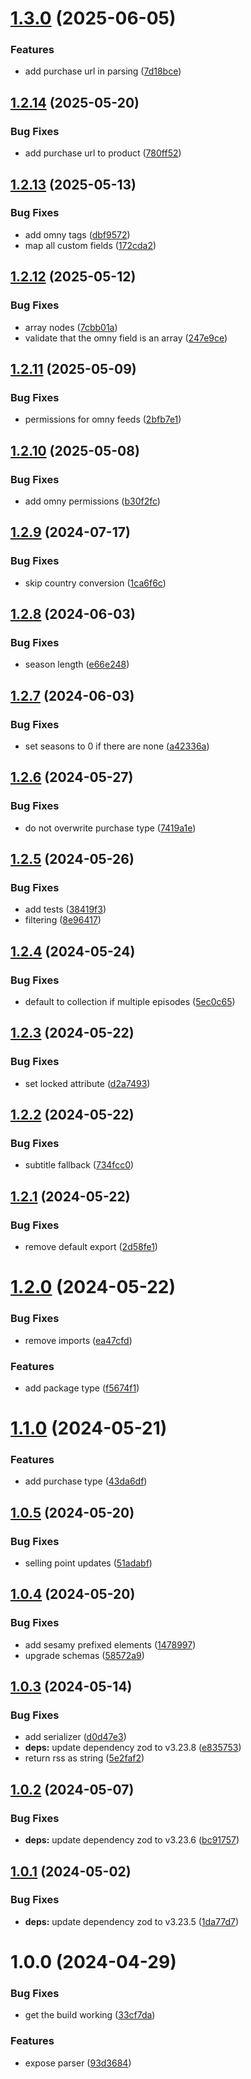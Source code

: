 # [1.3.0](https://github.com/sesamyab/podcast-parser/compare/v1.2.14...v1.3.0) (2025-06-05)


### Features

* add purchase url in parsing ([7d18bce](https://github.com/sesamyab/podcast-parser/commit/7d18bced9fecae63b2bfc607dfb38570daed5437))

## [1.2.14](https://github.com/sesamyab/podcast-parser/compare/v1.2.13...v1.2.14) (2025-05-20)


### Bug Fixes

* add purchase url to product ([780ff52](https://github.com/sesamyab/podcast-parser/commit/780ff52df680e4e7d23c350d8135f8818c2244ab))

## [1.2.13](https://github.com/sesamyab/podcast-parser/compare/v1.2.12...v1.2.13) (2025-05-13)


### Bug Fixes

* add omny tags ([dbf9572](https://github.com/sesamyab/podcast-parser/commit/dbf957283720cdd24b9af27521f380c7d8b7a082))
* map all custom fields ([172cda2](https://github.com/sesamyab/podcast-parser/commit/172cda2bcee78d992643f702677a1f0e8ada3b77))

## [1.2.12](https://github.com/sesamyab/podcast-parser/compare/v1.2.11...v1.2.12) (2025-05-12)


### Bug Fixes

* array nodes ([7cbb01a](https://github.com/sesamyab/podcast-parser/commit/7cbb01a808e098d58a5374f669572e1aa603f942))
* validate that the omny field is an array ([247e9ce](https://github.com/sesamyab/podcast-parser/commit/247e9ce639a369c48bb6febf681b62447fd90db0))

## [1.2.11](https://github.com/sesamyab/podcast-parser/compare/v1.2.10...v1.2.11) (2025-05-09)


### Bug Fixes

* permissions for omny feeds ([2bfb7e1](https://github.com/sesamyab/podcast-parser/commit/2bfb7e131728198cbf038c685c5914d8c79767ac))

## [1.2.10](https://github.com/sesamyab/podcast-parser/compare/v1.2.9...v1.2.10) (2025-05-08)


### Bug Fixes

* add omny permissions ([b30f2fc](https://github.com/sesamyab/podcast-parser/commit/b30f2fc2ee936316682005d84341ceb595baad44))

## [1.2.9](https://github.com/sesamyab/podcast-parser/compare/v1.2.8...v1.2.9) (2024-07-17)


### Bug Fixes

* skip country conversion ([1ca6f6c](https://github.com/sesamyab/podcast-parser/commit/1ca6f6c4dacf2c239b8163469f78f844fe374b35))

## [1.2.8](https://github.com/sesamyab/podcast-parser/compare/v1.2.7...v1.2.8) (2024-06-03)


### Bug Fixes

* season length ([e66e248](https://github.com/sesamyab/podcast-parser/commit/e66e24819a3e2c0cfd3463ddeca512008d4f968f))

## [1.2.7](https://github.com/sesamyab/podcast-parser/compare/v1.2.6...v1.2.7) (2024-06-03)


### Bug Fixes

* set seasons to 0 if there are none ([a42336a](https://github.com/sesamyab/podcast-parser/commit/a42336a603dcf044d540fd92b784d410558cb59f))

## [1.2.6](https://github.com/sesamyab/podcast-parser/compare/v1.2.5...v1.2.6) (2024-05-27)


### Bug Fixes

* do not overwrite purchase type ([7419a1e](https://github.com/sesamyab/podcast-parser/commit/7419a1e46076405f83111d41dea92cc773e9cc9c))

## [1.2.5](https://github.com/sesamyab/podcast-parser/compare/v1.2.4...v1.2.5) (2024-05-26)


### Bug Fixes

* add tests ([38419f3](https://github.com/sesamyab/podcast-parser/commit/38419f3aa5b6e4641f5b0c7841b34cf7fdd6f792))
* filtering ([8e96417](https://github.com/sesamyab/podcast-parser/commit/8e964179a5088e766c590ca65681f241328ae6ff))

## [1.2.4](https://github.com/sesamyab/podcast-parser/compare/v1.2.3...v1.2.4) (2024-05-24)


### Bug Fixes

* default to collection if multiple episodes ([5ec0c65](https://github.com/sesamyab/podcast-parser/commit/5ec0c65939cabfdfb2a9d397dde9806ad42cb5c8))

## [1.2.3](https://github.com/sesamyab/podcast-parser/compare/v1.2.2...v1.2.3) (2024-05-22)


### Bug Fixes

* set locked attribute ([d2a7493](https://github.com/sesamyab/podcast-parser/commit/d2a7493ba3a97aa2e9a250d8c49a1ff9a0c4dd10))

## [1.2.2](https://github.com/sesamyab/podcast-parser/compare/v1.2.1...v1.2.2) (2024-05-22)


### Bug Fixes

* subtitle fallback ([734fcc0](https://github.com/sesamyab/podcast-parser/commit/734fcc0a26de97f4bea74fb6ff27a6b4fc24819c))

## [1.2.1](https://github.com/sesamyab/podcast-parser/compare/v1.2.0...v1.2.1) (2024-05-22)


### Bug Fixes

* remove default export ([2d58fe1](https://github.com/sesamyab/podcast-parser/commit/2d58fe11367b5347e0f4a0627f7117bdf020abad))

# [1.2.0](https://github.com/sesamyab/podcast-parser/compare/v1.1.0...v1.2.0) (2024-05-22)


### Bug Fixes

* remove imports ([ea47cfd](https://github.com/sesamyab/podcast-parser/commit/ea47cfda6a77ee6d05ecdbe51f0c0e313cd45828))


### Features

* add package type ([f5674f1](https://github.com/sesamyab/podcast-parser/commit/f5674f12720eb4fc684a7b633f5d03bb360257f8))

# [1.1.0](https://github.com/sesamyab/podcast-parser/compare/v1.0.5...v1.1.0) (2024-05-21)


### Features

* add purchase type ([43da6df](https://github.com/sesamyab/podcast-parser/commit/43da6dfcffef78e7243f4eb50fd675f11abbf27e))

## [1.0.5](https://github.com/sesamyab/podcast-parser/compare/v1.0.4...v1.0.5) (2024-05-20)


### Bug Fixes

* selling point updates ([51adabf](https://github.com/sesamyab/podcast-parser/commit/51adabf28fb5b791e3d144194a78e32445c37bdf))

## [1.0.4](https://github.com/sesamyab/podcast-parser/compare/v1.0.3...v1.0.4) (2024-05-20)


### Bug Fixes

* add sesamy prefixed elements ([1478997](https://github.com/sesamyab/podcast-parser/commit/1478997402a6d8923f74d916c0956be2aa005453))
* upgrade schemas ([58572a9](https://github.com/sesamyab/podcast-parser/commit/58572a91b51af17998cb986a0ca88f5c91ef92d6))

## [1.0.3](https://github.com/sesamyab/podcast-parser/compare/v1.0.2...v1.0.3) (2024-05-14)


### Bug Fixes

* add serializer ([d0d47e3](https://github.com/sesamyab/podcast-parser/commit/d0d47e3547a7c0a969eb910570c43678a1dfcdf4))
* **deps:** update dependency zod to v3.23.8 ([e835753](https://github.com/sesamyab/podcast-parser/commit/e835753e5a91d816118ccb966b60077fc8570728))
* return rss as string ([5e2faf2](https://github.com/sesamyab/podcast-parser/commit/5e2faf22cfa39315283060805b16b9e2a60e1b82))

## [1.0.2](https://github.com/sesamyab/podcast-parser/compare/v1.0.1...v1.0.2) (2024-05-07)


### Bug Fixes

* **deps:** update dependency zod to v3.23.6 ([bc91757](https://github.com/sesamyab/podcast-parser/commit/bc91757991ff3f3322483ea3befff80d23a09b1e))

## [1.0.1](https://github.com/sesamyab/podcast-parser/compare/v1.0.0...v1.0.1) (2024-05-02)


### Bug Fixes

* **deps:** update dependency zod to v3.23.5 ([1da77d7](https://github.com/sesamyab/podcast-parser/commit/1da77d72bbdbe0b98ed658ac4f042b43aac158b6))

# 1.0.0 (2024-04-29)


### Bug Fixes

* get the build working ([33cf7da](https://github.com/sesamyab/podcast-parser/commit/33cf7daa6d639d3fde86b520ba86077f001380a1))


### Features

* expose parser ([93d3684](https://github.com/sesamyab/podcast-parser/commit/93d3684919fec78c6097a2421003d94ff1e41ac8))

